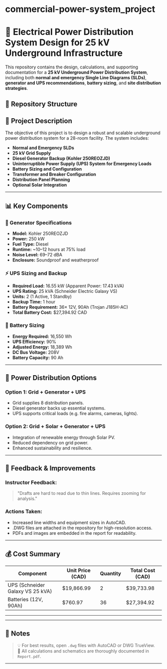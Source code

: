 # commercial-power-system_project
# 🔌 Electrical Power Distribution System Design for 25 kV Underground Infrastructure

This repository contains the design, calculations, and supporting documentation for a **25 kV Underground Power Distribution System**, including both **normal and emergency Single Line Diagrams (SLDs)**, **generator and UPS recommendations**, **battery sizing**, and **site distribution strategies**.

## 📂 Repository Structure


## 📝 Project Description

The objective of this project is to design a robust and scalable underground power distribution system for a 28-room facility. The system includes:

- **Normal and Emergency SLDs**
- **25 kV Grid Supply**
- **Diesel Generator Backup (Kohler 250REOZJD)**
- **Uninterruptible Power Supply (UPS) System for Emergency Loads**
- **Battery Sizing and Configuration**
- **Transformer and Breaker Configuration**
- **Distribution Panel Planning**
- **Optional Solar Integration**

---

## 📊 Key Components

### 🔧 Generator Specifications

- **Model:** Kohler 250REOZJD
- **Power:** 250 kW
- **Fuel Type:** Diesel
- **Runtime:** ~10–12 hours at 75% load
- **Noise Level:** 69–72 dBA
- **Enclosure:** Soundproof and weatherproof

### ⚡ UPS Sizing and Backup

- **Required Load:** 16.55 kW (Apparent Power: 17.43 kVA)
- **UPS Rating:** 25 kVA (Schneider Electric Galaxy VS)
- **Units:** 2 (1 Active, 1 Standby)
- **Backup Time:** 1 hour
- **Battery Requirement:** 36× 12V, 90Ah (Trojan J185H-AC)
- **Total Battery Cost:** $27,394.92 CAD

### 🔋 Battery Sizing

- **Energy Required:** 16,550 Wh
- **UPS Efficiency:** 90%
- **Adjusted Energy:** 18,389 Wh
- **DC Bus Voltage:** 208V
- **Battery Capacity:** 90 Ah

---

## 🔌 Power Distribution Options

### Option 1: Grid + Generator + UPS
- Grid supplies 8 distribution panels.
- Diesel generator backs up essential systems.
- UPS supports critical loads (e.g. fire alarms, cameras, lights).

### Option 2: Grid + Solar + Generator + UPS
- Integration of renewable energy through Solar PV.
- Reduced dependency on grid power.
- Enhanced sustainability and resilience.

---

## 🔄 Feedback & Improvements

### Instructor Feedback:
> "Drafts are hard to read due to thin lines. Requires zooming for analysis."

### Actions Taken:
- Increased line widths and equipment sizes in AutoCAD.
- .DWG files are attached in the repository for high-resolution access.
- PDFs and images are embedded in the report for readability.

---

## 💰 Cost Summary

| Component | Unit Price (CAD) | Quantity | Total Cost (CAD) |
|----------|------------------|----------|------------------|
| UPS (Schneider Galaxy VS 25 kVA) | $19,866.99 | 2 | $39,733.98 |
| Batteries (12V, 90Ah) | $760.97 | 36 | $27,394.92 |

---



---

## 📎 Notes

> 💡 For best results, open `.dwg` files with AutoCAD or DWG TrueView.  
> 📄 All calculations and schematics are thoroughly documented in `Report.pdf`.

---


